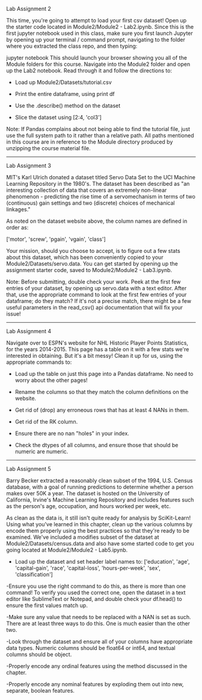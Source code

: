 Lab Assignment 2

This time, you're going to attempt to load your first csv dataset! Open up the starter code located in Module2/Module2 - Lab2.ipynb. Since this is the first jupyter notebook used in this class, make sure you first launch Jupyter by opening up your terminal / command prompt, navigating to the folder where you extracted the class repo, and then typing:

jupyter notebook
This should launch your browser showing you all of the Module folders for this course. Navigate into the Module2 folder and open up the Lab2 notebook. Read through it and follow the directions to:

- Load up Module2/Datasets/tutorial.csv

- Print the entire dataframe, using print df

- Use the .describe() method on the dataset

- Slice the dataset using [2:4, 'col3']

Note: If Pandas complains about not being able to find the tutorial file, just use the full system path to it rather than a relative path. All paths mentioned in this course are in reference to the Module directory produced by unzipping the course material file.

----------------------------

Lab Assignment 3

MIT's Karl Ulrich donated a dataset titled Servo Data Set to the UCI Machine Learning Repository in the 1980's. The dataset has been described as "an interesting collection of data that covers an extremely non-linear phenomenon - predicting the rise time of a servomechanism in terms of two (continuous) gain settings and two (discrete) choices of mechanical linkages."

As noted on the dataset website above, the column names are defined in order as:

['motor', 'screw', 'pgain', 'vgain', 'class']

Your mission, should you choose to accept, is to figure out a few stats about this dataset, which has been conveniently copied to your Module2/Datasets/servo.data. You can get started by opening up the assignment starter code, saved to Module2/Module2 - Lab3.ipynb.

Note: Before submitting, double check your work. Peek at the first few entries of your dataset, by opening up servo.data with a text editor. After that, use the appropriate command to look at the first few entries of your dataframe; do they match? If it's not a precise match, there might be a few useful parameters in the read_csv() api documentation that will fix your issue!

----------------------------

Lab Assignment 4

Navigate over to ESPN's website for NHL Historic Player Points Statistics, for the years 2014-2015. This page has a table on it with a few stats we're interested in obtaining. But it's a bit messy! Clean it up for us, using the appropriate commands to:

- Load up the table on just this page into a Pandas dataframe. No need to worry about the other pages!

- Rename the columns so that they match the column definitions on the website.

- Get rid of (drop) any erroneous rows that has at least 4 NANs in them.

- Get rid of the RK column.

- Ensure there are no nan "holes" in your index.

- Check the dtypes of all columns, and ensure those that should be numeric are numeric.

----------------------------

Lab Assignment 5

Barry Becker extracted a reasonably clean subset of the 1994, U.S. Census database, with a goal of running predictions to determine whether a person makes over 50K a year. The dataset is hosted on the University of California, Irvine's Machine Learning Repository and includes features such as the person's age, occupation, and hours worked per week, etc.

As clean as the data is, it still isn't quite ready for analysis by SciKit-Learn! Using what you've learned in this chapter, clean up the various columns by encode them properly using the best practices so that they're ready to be examined. We've included a modifies subset of the dataset at Module2/Datasets/census.data and also have some started code to get you going located at Module2/Module2 - Lab5.ipynb.

- Load up the dataset and set header label names to: ['education', 'age', 'capital-gain', 'race', 'capital-loss', 'hours-per-week', 'sex', 'classification']

-Ensure you use the right command to do this, as there is more than one command! To verify you used the correct one, open the dataset in a text editor like SublimeText or Notepad, and double check your df.head() to ensure the first values match up.

-Make sure any value that needs to be replaced with a NAN is set as such. There are at least three ways to do this. One is much easier than the other two.

-Look through the dataset and ensure all of your columns have appropriate data types. Numeric columns should be float64 or int64, and textual columns should be object.

-Properly encode any ordinal features using the method discussed in the chapter.

-Properly encode any nominal features by exploding them out into new, separate, boolean features.
